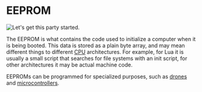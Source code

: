 # EEPROM

![Let's get this party started.](oredict:oc:eeprom)

The EEPROM is what contains the code used to initialize a computer when it is being booted. This data is stored as a plain byte array, and may mean different things to different [CPU](cpu1.md) architectures. For example, for Lua it is usually a small script that searches for file systems with an init script, for other architectures it may be actual machine code.

EEPROMs can be programmed for specialized purposes, such as [drones](drone.md) and [microcontrollers](microcontroller.md).
